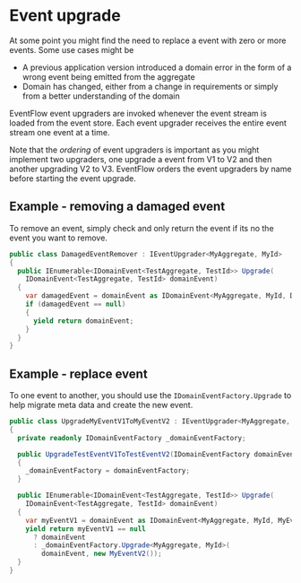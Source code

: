 # Event upgrade
At some point you might find the need to replace a event with zero or more
events. Some use cases might be

* A previous application version introduced a domain error in the form of a
  wrong event being emitted from the aggregate
* Domain has changed, either from a change in requirements or simply from a
  better understanding of the domain

EventFlow event upgraders are invoked whenever the event stream is loaded from
the event store. Each event upgrader receives the entire event stream one event
at a time.

Note that the _ordering_ of event upgraders is important as you might implement
two upgraders, one upgrade a event from V1 to V2 and then another upgrading V2
to V3. EventFlow orders the event upgraders by name before starting the event
upgrade.

## Example - removing a damaged event

To remove an event, simply check and only return the event if its no the event
you want to remove.

```csharp
public class DamagedEventRemover : IEventUpgrader<MyAggregate, MyId>
{
  public IEnumerable<IDomainEvent<TestAggregate, TestId>> Upgrade(
    IDomainEvent<TestAggregate, TestId> domainEvent)
  {
    var damagedEvent = domainEvent as IDomainEvent<MyAggregate, MyId, DamagedEvent>;
    if (damagedEvent == null)
    {
      yield return domainEvent;
    }
  }
}
```

## Example - replace event

To one event to another, you should use the `IDomainEventFactory.Upgrade` to
help migrate meta data and create the new event.

```csharp
public class UpgradeMyEventV1ToMyEventV2 : IEventUpgrader<MyAggregate, MyId>
{
  private readonly IDomainEventFactory _domainEventFactory;

  public UpgradeTestEventV1ToTestEventV2(IDomainEventFactory domainEventFactory)
  {
    _domainEventFactory = domainEventFactory;
  }

  public IEnumerable<IDomainEvent<TestAggregate, TestId>> Upgrade(
    IDomainEvent<TestAggregate, TestId> domainEvent)
  {
    var myEventV1 = domainEvent as IDomainEvent<MyAggregate, MyId, MyEventV1>;
    yield return myEventV1 == null
      ? domainEvent
      : _domainEventFactory.Upgrade<MyAggregate, MyId>(
        domainEvent, new MyEventV2());
  }
}
```
